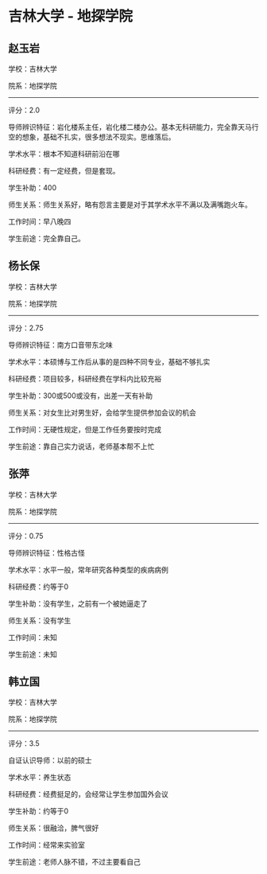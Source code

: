# 吉林大学 - 地探学院

## 赵玉岩

学校：吉林大学

院系：地探学院

* * *

评分：2.0

导师辨识特征：岩化楼系主任，岩化楼二楼办公。基本无科研能力，完全靠天马行空的想象，基础不扎实，很多想法不现实。思维落后。

学术水平：根本不知道科研前沿在哪

科研经费：有一定经费，但是套现。

学生补助：400

师生关系：师生关系好，略有怨言主要是对于其学术水平不满以及满嘴跑火车。

工作时间：早八晚四

学生前途：完全靠自己。

## 杨长保

学校：吉林大学

院系：地探学院

* * *

评分：2.75

导师辨识特征：南方口音带东北味

学术水平：本硕博与工作后从事的是四种不同专业，基础不够扎实

科研经费：项目较多，科研经费在学科内比较充裕

学生补助：300或500或没有，出差一天有补助

师生关系：对女生比对男生好，会给学生提供参加会议的机会

工作时间：无硬性规定，但是工作任务要按时完成

学生前途：靠自己实力说话，老师基本帮不上忙

## 张萍

学校：吉林大学

院系：地探学院

* * *

评分：0.75

导师辨识特征：性格古怪

学术水平：水平一般，常年研究各种类型的疾病病例

科研经费：约等于0

学生补助：没有学生，之前有一个被她逼走了

师生关系：没有学生

工作时间：未知

学生前途：未知

## 韩立国

学校：吉林大学

院系：地探学院

* * *

评分：3.5

自证认识导师：以前的硕士

学术水平：养生状态

科研经费：经费挺足的，会经常让学生参加国外会议

学生补助：约等于0

师生关系：很融洽，脾气很好

工作时间：经常来实验室

学生前途：老师人脉不错，不过主要看自己
